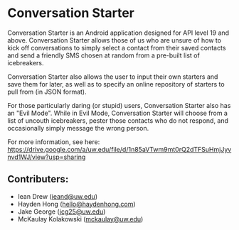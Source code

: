 # Conversation Starter

Conversation Starter is an Android application designed for API level 19 and above. Conversation Starter allows those of us who are unsure of how to kick off conversations to simply select a contact from their saved contacts and send a friendly SMS chosen at random from a pre-built list of icebreakers.

Conversation Starter also allows the user to input their own starters and save them for later, as well as to specify an online repository of starters to pull from (in JSON format). 

For those particularly daring (or stupid) users, Conversation Starter also has an "Evil Mode". While in Evil Mode, Conversation Starter will choose from a list of uncouth icebreakers, pester those contacts who do not respond, and occasionally simply message the wrong person.

For more information, see here: https://drive.google.com/a/uw.edu/file/d/1n85aVTwm9mt0rQ2dTFSuHmjJyvnvd1WJ/view?usp=sharing

## Contributers:
 * Iean Drew (ieand@uw.edu)
 * Hayden Hong (hello@haydenhong.com)
 * Jake George (jcg25@uw.edu)
 * McKaulay Kolakowski (mckaulay@uw.edu)
